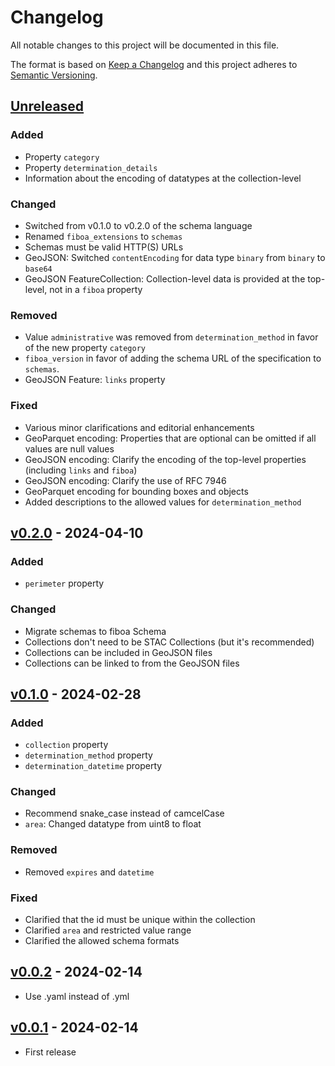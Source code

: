 # Changelog

All notable changes to this project will be documented in this file.

The format is based on [Keep a Changelog](http://keepachangelog.com/en/1.0.0/)
and this project adheres to [Semantic Versioning](http://semver.org/spec/v2.0.0.html).

## [Unreleased]

### Added

- Property `category`
- Property `determination_details`
- Information about the encoding of datatypes at the collection-level

### Changed

- Switched from v0.1.0 to v0.2.0 of the schema language
- Renamed `fiboa_extensions` to `schemas`
- Schemas must be valid HTTP(S) URLs
- GeoJSON: Switched `contentEncoding` for data type `binary` from `binary` to `base64`
- GeoJSON FeatureCollection: Collection-level data is provided at the top-level, not in a `fiboa` property

### Removed

- Value `administrative` was removed from `determination_method` in favor of the new property `category`
- `fiboa_version` in favor of adding the schema URL of the specification to `schemas`.
- GeoJSON Feature: `links` property

### Fixed

- Various minor clarifications and editorial enhancements
- GeoParquet encoding: Properties that are optional can be omitted if all values are null values
- GeoJSON encoding: Clarify the encoding of the top-level properties (including `links` and `fiboa`)
- GeoJSON encoding: Clarify the use of RFC 7946
- GeoParquet encoding for bounding boxes and objects
- Added descriptions to the allowed values for `determination_method`

## [v0.2.0] - 2024-04-10

### Added

- `perimeter` property

### Changed

- Migrate schemas to fiboa Schema
- Collections don't need to be STAC Collections (but it's recommended)
- Collections can be included in GeoJSON files
- Collections can be linked to from the GeoJSON files

## [v0.1.0] - 2024-02-28

### Added

- `collection` property
- `determination_method` property
- `determination_datetime` property

### Changed

- Recommend snake_case instead of camcelCase
- `area`: Changed datatype from uint8 to float

### Removed

- Removed `expires` and `datetime`

### Fixed

- Clarified that the id must be unique within the collection
- Clarified `area` and restricted value range
- Clarified the allowed schema formats

## [v0.0.2] - 2024-02-14

- Use .yaml instead of .yml

## [v0.0.1] - 2024-02-14

- First release

[Unreleased]: <https://github.com/fiboa/specification/compare/v0.2.0...main>
[v0.2.0]: <https://github.com/fiboa/specification/compare/v0.1.0...v0.2.0>
[v0.1.0]: <https://github.com/fiboa/specification/compare/v0.0.2...v0.1.0>
[v0.0.2]: <https://github.com/fiboa/specification/compare/v0.0.1...v0.0.2>
[v0.0.1]: <https://github.com/fiboa/specification/tree/v0.0.1>
